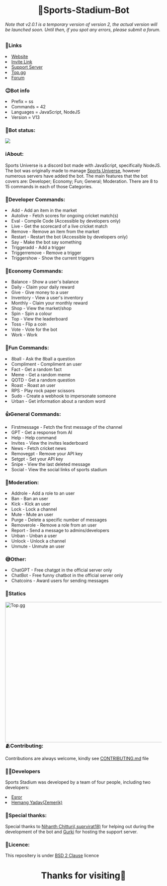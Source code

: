 <h1 align = "center">🏏Sports-Stadium-Bot</h1>

<h6>Note that v2.0.1 is a temporary version of version 2, the actual version will be launched soon. Until then, if you spot any errors, please submit a forum.</h6>

<h3>🔗Links</h3>
<li><a href = "https://zemerik.is-a.dev/sports-stadium/">Website</a></li>
<li><a href = "https://discord.com/api/oauth2/authorize?client_id=1119542429201211432&permissions=1942130601207&scope=bot">Invite Link</a></li>
<li><a href = "https://discord.gg/THJhePHaH7">Support Server</a></li>
<li><a href = "https://top.gg/bot/1119542429201211432">Top.gg</a></li>
<li><a href =  "https://forms.gle/vr9mPw72HczYaLSH8">Forum</a></li>

<h3>😉Bot info</h3>
<li>Prefix = ss</li>
<li>Commands = 42</li>
<li>Languages = JavaScript, NodeJS</li>
<li>Version = V13</li>

<h3>🗽Bot status: </h3>
<p><img src = "https://discord.c99.nl/widget/theme-4/1119542429201211432.png"></p>

<h3>ℹ️About:</h3>
<p>Sports Universe is a discord bot made with JavaScript, specifically NodeJS. The bot was originally made to manage <a href = "https://discord.gg/THJhePHaH7">Sports Universe</a>, however numerous servers have added the bot. The main features that the bot covers are: Developer; Economy; Fun; General; Moderation. There are 8 to 15 commands in each of those Categories.</p>

<h3>📱Developer Commands: </h3>
<li>Add - Add an item in the market</li>
<li>Autolive - Fetch scores for ongoing cricket match(s)</li>
<li>Eval - Compile Code (Accessible by developers only)</li>
<li>Live - Get the scorecard of a live cricket match</li>
<li>Remove - Remove an item from the market</li>
<li>Restart - Restart the bot (Accessible by developers only)</li>
<li>Say - Make the bot say something</li>
<li>Triggeradd - Add a trigger</li>
<li>Triggerremove - Remove a trigger</li>
<li>Triggershow - Show the current triggers</li>

<h3>🤑Economy Commands: </h3>
<li>Balance - Show a user's balance</li>
<li>Daily - Claim your daily reward</li>
<li>Give - Give money to a user</li>
<li>Inventory - View a user's inventory</li>
<li>Monthly - Claim your monthly reward</li>
<li>Shop - View the market/shop</li>
<li>Spin - Spin a colour</li>
<li>Top - View the leaderboard</li>
<li>Toss - Flip a coin</li>
<li>Vote - Vote for the bot</li>
<li>Work - Work</li>

<h3>🤪Fun Commands: </h3>
<li>8ball - Ask the 8ball a question</li>
<li>Compliment - Compliment an user</li>
<li>Fact - Get a random fact</li>
<li>Meme - Get a random meme</li>
<li>QOTD - Get a random question</li>
<li>Roast - Roast an user</li>
<li>RPS - Play rock paper scissors </li>
<li>Sudo - Create a webhook to impersonate someone</li>
<li>Urban - Get information about a random word</li>

<h3>👍General Commands: </h3>
<li>Firstmessage - Fetch the first message of the channel</li>
<li>GPT - Get a response from AI</li>
<li>Help - Help command</li>
<li>Invites - View the invites leaderboard</li>
<li>News - Fetch cricket news</li>
<li>Removegpt - Remove your API key</li>
<li>Setgpt - Set your API key</li>
<li>Snipe - View the last deleted message</li>
<li>Social - View the social links of sports stadium</li>

<h3>🚨Moderation: </h3>
<li>Addrole - Add a role to an user</li>
<li>Ban - Ban an user</li>
<li>Kick - Kick an user</li>
<li>Lock - Lock a channel</li>
<li>Mute - Mute an user</li>
<li>Purge - Delete a specific number of messages</li>
<li>Removerole - Remove a role from an user</li>
<li>Report - Send a message to admins/developers</li>
<li>Unban - Unban a user</li>
<li>Unlock - Unlock a channel</li>
<li>Unmute - Unmute an user</li>

<h3>😅Other: </h3>
<li>ChatGPT - Free chatgpt in the official server only</li>
<li>ChatBot - Free funny chatbot in the official server only</li>
<li>Chatcoins - Award users for sending messages</li>

<h3>🔢Statics</h3>
<img src = "https://cdn.discordapp.com/attachments/1062477574841831594/1143059537910304828/Screenshot_467.png" style = "width:700px;height:450px" alt = "Top.gg" align = "left">

<br>
<br>
<br>
<br>
<br>
<br>
<br>
<br>
<br>
<br>
<br>
<br>
<br>
<br>
<br>
<br>
<br>
<br>
<br>

<h3>🫂Contributing: </h3>
<p>Contributions are always welcome, kindly see <a href = "https://github.com/Zemerik/Sports-Stadium/blob/main/CONTRIBUTING.md">CONTRIBUTING.md</a> file</p>

<h3>👨‍💻Developers</h3>
<p>Sports Stadium was developed by a team of four people, including two developers:</p>
<li><a href = "https://discord.com/users/665181723276869655">Esror</a></li>
<li><a href = "https://discord.com/users/1018816958587748383">Hemang Yadav(Zemerik)</a></li>

<h3>🤗Special thanks: </h3>
<p>Special thanks to <a href = "https://discord.com/users/721088505886441484">Nihanth Chitturi(.suprvirat18)</a> for helping out during the development of the bot and <a href = "https://discord.com/users/910768559175639080">Gurki</a> for hosting the support server.</p>


<h3>🪪Licence: </h3>
<p>This repositery is under <a href = "https://github.com/Zemerik/Sports-Universe-Bot/blob/main/LICENSE">BSD 2 Clause</a> licence</p>

<h1 align = "center">Thanks for visiting🤩</h1>
